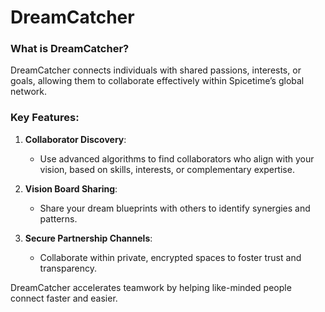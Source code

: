 # DreamCatcher

### What is DreamCatcher?

DreamCatcher connects individuals with shared passions, interests, or goals, allowing them to collaborate effectively
within Spicetime’s global network.

### Key Features:

1. **Collaborator Discovery**:
    - Use advanced algorithms to find collaborators who align with your vision, based on skills, interests, or
      complementary expertise.

2. **Vision Board Sharing**:
    - Share your dream blueprints with others to identify synergies and patterns.

3. **Secure Partnership Channels**:
    - Collaborate within private, encrypted spaces to foster trust and transparency.

DreamCatcher accelerates teamwork by helping like-minded people connect faster and easier.